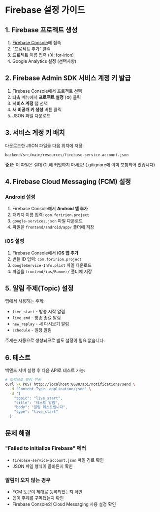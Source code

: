 # Firebase 설정 가이드

## 1. Firebase 프로젝트 생성

1. [Firebase Console](https://console.firebase.google.com/)에 접속
2. "프로젝트 추가" 클릭
3. 프로젝트 이름 입력 (예: for-irion)
4. Google Analytics 설정 (선택사항)

## 2. Firebase Admin SDK 서비스 계정 키 발급

1. Firebase Console에서 프로젝트 선택
2. 좌측 메뉴에서 **프로젝트 설정** (⚙️) 클릭
3. **서비스 계정** 탭 선택
4. **새 비공개 키 생성** 버튼 클릭
5. JSON 파일 다운로드

## 3. 서비스 계정 키 배치

다운로드한 JSON 파일을 다음 위치에 저장:

```
backend/src/main/resources/firebase-service-account.json
```

**중요:** 이 파일은 절대 Git에 커밋하지 마세요! (.gitignore에 이미 포함되어 있습니다)

## 4. Firebase Cloud Messaging (FCM) 설정

### Android 설정

1. Firebase Console에서 **Android 앱 추가**
2. 패키지 이름 입력: `com.foririon.project`
3. `google-services.json` 파일 다운로드
4. 파일을 `frontend/android/app/` 폴더에 저장

### iOS 설정

1. Firebase Console에서 **iOS 앱 추가**
2. 번들 ID 입력: `com.foririon.project`
3. `GoogleService-Info.plist` 파일 다운로드
4. 파일을 `frontend/ios/Runner/` 폴더에 저장

## 5. 알림 주제(Topic) 설정

앱에서 사용하는 주제:
- `live_start` - 방송 시작 알림
- `live_end` - 방송 종료 알림
- `new_replay` - 새 다시보기 알림
- `schedule` - 일정 알림

주제는 자동으로 생성되므로 별도 설정이 필요 없습니다.

## 6. 테스트

백엔드 서버 실행 후 다음 API로 테스트 가능:

```bash
# 토픽으로 알림 전송
curl -X POST http://localhost:8080/api/notifications/send \
  -H "Content-Type: application/json" \
  -d '{
    "topic": "live_start",
    "title": "테스트 알림",
    "body": "알림 테스트입니다",
    "type": "live_start"
  }'
```

## 문제 해결

### "Failed to initialize Firebase" 에러
- `firebase-service-account.json` 파일 경로 확인
- JSON 파일 형식이 올바른지 확인

### 알림이 오지 않는 경우
- FCM 토큰이 제대로 등록되었는지 확인
- 앱이 주제를 구독했는지 확인
- Firebase Console의 Cloud Messaging 사용 설정 확인
